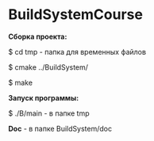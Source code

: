 # BuildSystemCourse

**Сборка проекта:**

$ cd tmp - папка для временных файлов

$ cmake ../BuildSystem/

$ make


**Запуск программы:**

$ ./B/main - в папке tmp

**Doc** - в папке BuildSystem/doc

